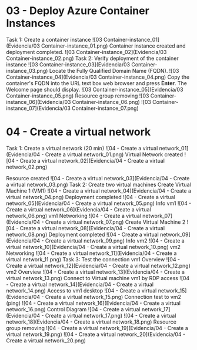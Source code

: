 # 03 - Deploy Azure Container Instances

Task 1: Create a container instance
![03 Container-instance_01](Evidencia/03 Container-instance_01.png)
Container instance created and deployment completed.
![03 Container-instance_02](Evidencia/03 Container-instance_02.png)
Task 2: Verify deployment of the container instance
![03 Container-instance_03](Evidencia/03 Container-instance_03.png)
Locate the Fully Qualified Domain Name (FQDN).
![03 Container-instance_04](Evidencia/03 Container-instance_04.png)
Copy the container's FQDN into the URL text box web browser and press **Enter**. The Welcome page should display.
![03 Container-instance_05](Evidencia/03 Container-instance_05.png)
Resource group removing
![03 Container-instance_06](Evidencia/03 Container-instance_06.png)
![03 Container-instance_07](Evidencia/03 Container-instance_07.png)

# 04 - Create a virtual network
Task 1: Create a virtual network (20 min)
![04 - Create a virtual network_01](Evidencia/04 - Create a virtual network_01.png)
Virtual Network created
![04 - Create a virtual network_02](Evidencia/04 - Create a virtual network_02.png)


Resource created
![04 - Create a virtual network_03](Evidencia/04 - Create a virtual network_03.png)
Task 2: Create two virtual machines
Create Virtual Machine 1 (VM1)
![04 - Create a virtual network_04](Evidencia/04 - Create a virtual network_04.png)
Deployment completed
![04 - Create a virtual network_05](Evidencia/04 - Create a virtual network_05.png)
Info vm1
![04 - Create a virtual network_06](Evidencia/04 - Create a virtual network_06.png)
vm1 Networking
![04 - Create a virtual network_07](Evidencia/04 - Create a virtual network_07.png)
Create Virtual Machine 2
![04 - Create a virtual network_08](Evidencia/04 - Create a virtual network_08.png)
Deployment completed
![04 - Create a virtual network_09](Evidencia/04 - Create a virtual network_09.png)
Info vm2
![04 - Create a virtual network_10](Evidencia/04 - Create a virtual network_10.png)
vm2 Networking
![04 - Create a virtual network_11](Evidencia/04 - Create a virtual network_11.png)
Task 3: Test the connection
vm1 Overview
![04 - Create a virtual network_12](Evidencia/04 - Create a virtual network_12.png)
vm2 Overview
![04 - Create a virtual network_13](Evidencia/04 - Create a virtual network_13.png)
Connect to Virtual machine vm1 by RDP access
![04 - Create a virtual network_14](Evidencia/04 - Create a virtual network_14.png)
Access to vm1 desktop
![04 - Create a virtual network_15](Evidencia/04 - Create a virtual network_15.png)
Connection test to vm2 (ping)
![04 - Create a virtual network_16](Evidencia/04 - Create a virtual network_16.png)
Control Diagram
![04 - Create a virtual network_17](Evidencia/04 - Create a virtual network_17.png)
![04 - Create a virtual network_18](Evidencia/04 - Create a virtual network_18.png)
Resource group removing
![04 - Create a virtual network_19](Evidencia/04 - Create a virtual network_19.png)
![04 - Create a virtual network_20](Evidencia/04 - Create a virtual network_20.png)
